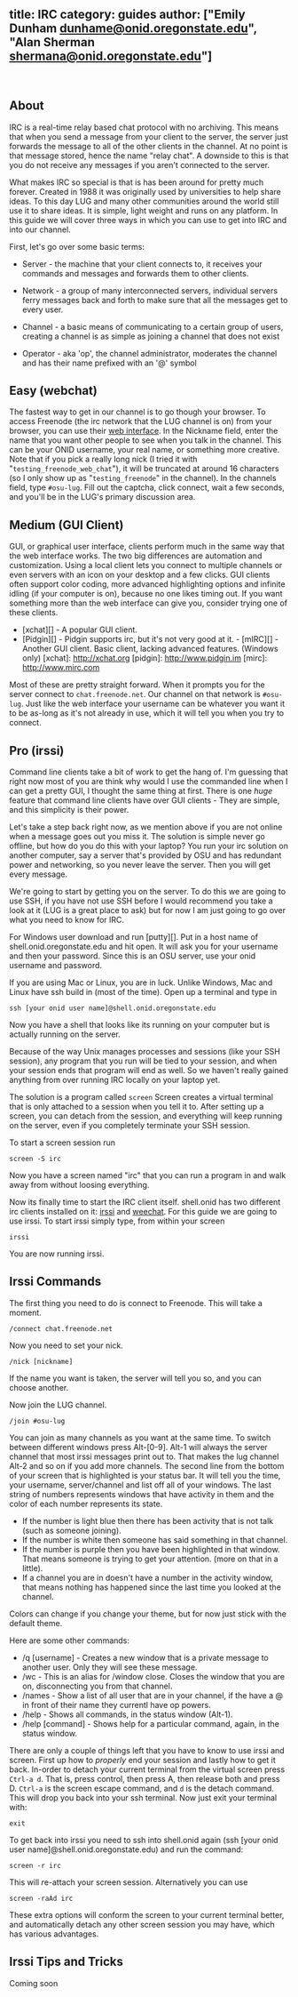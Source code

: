 title: IRC
category: guides
author: ["Emily Dunham <dunhame@onid.oregonstate.edu>", "Alan Sherman <shermana@onid.oregonstate.edu>"]
---
<br/>

About
-----

IRC is a real-time relay based chat protocol with no archiving. This means that
when you send a message from your client to the server, the server just
forwards the message to all of the other clients in the channel. At no point is
that message stored, hence the name "relay chat". A downside to this is that
you do not receive any messages if you aren't connected to the server. 

What makes IRC so special is that is has been around for pretty much forever.
Created in 1988 it was originally used by universities to help share ideas. To
this day LUG and many other communities around the world still use it to share
ideas. It is simple, light weight and runs on any platform. In this guide we
will cover three ways in which you can use to get into IRC and into our
channel.

[irc]: http://en.wikipedia.org/wiki/IRC

First, let's go over some basic terms:

-   Server - the machine that your client connects to, it receives your
    commands and messages and forwards them to other clients.

-   Network - a group of many interconnected servers, individual servers ferry
    messages back and forth to make sure that all the messages get to every
user.

-   Channel - a basic means of communicating to a certain group of users,
    creating a channel is as simple as joining a channel that does not exist 

+   Operator - aka 'op', the channel administrator, moderates the channel and
has their name prefixed with an '@' symbol

Easy (webchat)
------------

The fastest way to get in our channel is to go though your browser. To access
Freenode (the irc network that the LUG channel is on) from your browser, you
can use their [web interface][freenodeweb]. In the Nickname field, enter the
name that you want other people to see when you talk in the channel. This can
be your ONID username, your real name, or something more creative. Note that if
you pick a really long nick (I tried it with "`testing_freenode_web_chat`"), it
will be truncated at around 16 characters (so I only show up as
"`testing_freenode`" in the channel). In the channels field, type `#osu-lug`.
Fill out the captcha, click connect, wait a few seconds, and you'll be in the
LUG's primary discussion area.

[freenodeweb]: http://webchat.freenode.net/

Medium (GUI Client)
-----------

GUI, or graphical user interface, clients perform much in the same way that the
web interface works. The two big differences are automation and customization.
Using a local client lets you connect to multiple channels or even servers with
an icon on your desktop and a few clicks. GUI clients often support color
coding,  more advanced highlighting options and infinite idling (if your
computer is on), because no one likes timing out. If you want something more
than the web interface can give you, consider trying one of these clients.

-   [xchat][] - A popular GUI client.
-   [Pidgin][] - Pidgin supports irc, but it's not very good at it.  -   [mIRC][] - Another GUI client. Basic client, lacking advanced features. (Windows only) 
[xchat]: http://xchat.org
[pidgin]: http://www.pidgin.im
[mirc]: http://www.mirc.com

Most of these are pretty straight forward. When it prompts you for the server
connect to `chat.freenode.net`. Our channel on that network is `#osu-lug`. Just
like the web interface your username can be whatever you want it to be as-long
as it's not already in use, which it will tell you when you try to connect. 

Pro (irssi)
--------------------

Command line clients take a bit of work to get the hang of. I'm guessing that
right now most of you are think why would I use the commanded line when I can
get a pretty GUI, I thought the same thing at first. There is one *huge*
feature that command line clients have over GUI clients - They are simple, and
this simplicity is their power.

Let's take a step back right now, as we mention above if you are not online
when a message goes out you miss it. The solution is simple never go offline,
but how do you do this with your laptop? You run your irc solution on another
computer, say a server that's provided by OSU and has redundant power and
networking, so you never leave the server. Then you will get every message.

We're going to start by getting you on the server. To do this we are going to
use SSH, if you have not use SSH before I would recommend you take a look at it
(LUG is a great place to ask) but for now I am just going to go over what you
need to know for IRC.

For Windows user download and run [putty][]. Put in a host name of
shell.onid.oregonstate.edu and hit open. It will ask you for your username and
then your password. Since this is an OSU server, use your onid username and
password.

If you are using Mac or Linux, you are in luck. Unlike Windows, Mac and Linux
have ssh build in (most of the time). Open up a terminal and type in 
	
	ssh [your onid user name]@shell.onid.oregonstate.edu

Now you have a shell that looks like its running on your computer but is
actually running on the server.

Because of the way Unix manages processes and sessions (like your SSH session),
any program that you run will be tied to your session, and when your session
ends that program will end as well. So we haven't really gained anything from
over running IRC locally on your laptop yet.

The solution is a program called `screen` Screen creates a virtual terminal
that is only attached to a session when you tell it to. After setting up a
screen, you can detach from the session, and everything will keep running on
the server, even if you completely terminate your SSH session.

To start a screen session run

	screen -S irc

Now you have a screen named "irc" that you can run a program in and walk away
from without loosing everything.

Now its finally time to start the IRC client itself. shell.onid has two
different irc clients installed on it: [irssi][] and [weechat][]. For this
guide we are going to use irssi. To start irssi simply type, from within your
screen
	
	irssi

You are now running irssi.

[irssi]: http://www.irssi.org
[weechat]: http://www.weechat.org

Irssi Commands
------------------

The first thing you need to do is connect to Freenode. This will take a moment.

	/connect chat.freenode.net

Now you need to set your nick.

	/nick [nickname]

If the name you want is taken, the server will tell you so, and you can choose
another.

Now join the LUG channel.

	/join #osu-lug

You can join as many channels as you want at the same time. To switch between
different windows press Alt-[0-9]. Alt-1 will always the server channel that most
irssi messages print out to. That makes the lug channel Alt-2 and so on if you
add more channels. The second line from the bottom of your screen that is
highlighted is your status bar. It will tell you the time, your username,
server/channel and list off all of your windows. The last string of numbers
represents windows that have activity in them and the color of each number
represents its state.

-   If the number is light blue then there has been activity that is not talk
    (such as someone joining).
-   If the number is white then someone has said something in that channel.
-   If the number is purple then you have been highlighted in that window. That
    means someone is trying to get your attention. (more on that in a little).
-   If a channel you are in doesn't have a number in the activity window, that
    means nothing has happened since the last time you looked at the channel.

Colors can change if you change your theme, but for now just stick with the
default theme.

Here are some other commands:

-   /q [username] - Creates a new window that is a private message to another
    user. Only they will see these message.
-   /wc - This is an alias for /window close. Closes the window that you are
    on, disconnecting you from that channel.
-   /names - Show a list of all user that are in your channel, if the have a @
    in front of their name they currentl have op powers.
-   /help - Shows all commands, in the status window (Alt-1).
-   /help [command] - Shows help for a particular command, again, in the status
    window.

There are only a couple of things left that you have to know to use irssi and
screen. First up how to *properly* end your session and lastly how to get it
back. In-order to detach your current terminal from the virtual screen press
`Ctrl-a d`. That is, press control, then press A, then release both and press
D. `Ctrl-a` is the screen escape command, and `d` is the detach command. This
will drop you back into your ssh terminal. Now just exit your terminal with:

	exit

To get back into irssi you need to ssh into shell.onid again (ssh [your onid user
name]@shell.onid.oregonstate.edu) and run the command:

	screen -r irc

This will *r*e-attach your screen session. Alternatively you can use

    screen -raAd irc

These extra options will conform the screen to your current terminal better,
and automatically detach any other screen session you may have, which has
various advantages.

Irssi Tips and Tricks
---------------------
Coming soon
